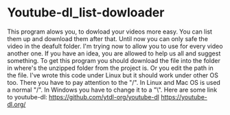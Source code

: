 # Youtube-dl_list-dowloader

This program alows you, to dowload your videos more easy. You can list them up and download them after that. Until now you can only safe the video in the deafult folder. I'm trying now to allow you to use for every video another one. If you have an idea, you are allowed to help us all and suggest something.
To get this program you should download the file into the folder in where's the unzipped folder from the project is. Or you edit the path in the file.
I've wrote this code under Linux but it should work under other OS too. There you have to pay attention to the "/". In Linux and Mac OS is used a normal "/". In Windows you have to change it to a "\\".
Here are some link to youtube-dl:
https://github.com/ytdl-org/youtube-dl
https://youtube-dl.org/
